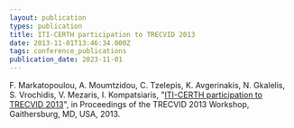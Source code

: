 ```yaml
---
layout: publication
types: publication
title: ITI-CERTH participation to TRECVID 2013
date: 2013-11-01T13:46:34.000Z
tags: conference_publications
publication_date: 2023-11-01
---
```

F. Markatopoulou, A. Moumtzidou, C. Tzelepis, K. Avgerinakis, N. Gkalelis, S. Vrochidis, V. Mezaris, I. Kompatsiaris, "[ITI-CERTH participation to TRECVID 2013](http://www-nlpir.nist.gov/projects/tvpubs/tv13.papers/iti-certh.pdf)", in Proceedings of the TRECVID 2013 Workshop, Gaithersburg, MD, USA, 2013.